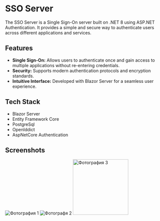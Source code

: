 # SSO Server

The SSO Server is a Single Sign-On server built on .NET 8 using ASP.NET Authentication. It provides a simple and secure way to authenticate users across different applications and services.

## Features

- **Single Sign-On:** Allows users to authenticate once and gain access to multiple applications without re-entering credentials.
- **Security:** Supports modern authentication protocols and encryption standards.
- **Intuitive Interface:** Developed with Blazor Server for a seamless user experience.

## Tech Stack

* Blazor Server
* Entity Framework Core
* PostgreSql
* OpenIddict
* AspNetCore Authentication

## Screenshots

<p>
    <img src="https://i.ibb.co/rvr8wZX/2024-11-17-20-45-45.png" alt="Фотография 1">
    <img src="https://i.ibb.co/zGMPyXj/2024-11-17-20-48-06.png" alt="Фотографя 2">
    <img src="https://i.ibb.co/MfFMz3h/2024-11-17-20-49-19.png" alt="Фотография 3" height="180" wi>
</p>
